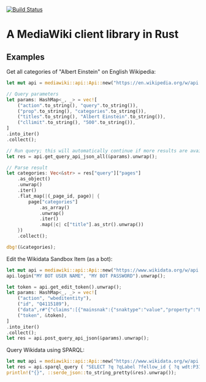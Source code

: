 [![Build Status](https://travis-ci.org/magnusmanske/mediawiki_rust.svg?branch=master)](https://travis-ci.org/magnusmanske/mediawiki_rust)

# A MediaWiki client library in Rust

## Examples
Get all categories of "Albert Einstein" on English Wikipedia:
```rust
let mut api = mediawiki::api::Api::new("https://en.wikipedia.org/w/api.php").unwrap();

// Query parameters
let params: HashMap<_, _> = vec![
    ("action".to_string(), "query".to_string()),
    ("prop".to_string(), "categories".to_string()),
    ("titles".to_string(), "Albert Einstein".to_string()),
    ("cllimit".to_string(), "500".to_string()),
]
.into_iter()
.collect();

// Run query; this will automatically continue if more results are available, and merge all results into one
let res = api.get_query_api_json_all(&params).unwrap();

// Parse result
let categories: Vec<&str> = res["query"]["pages"]
    .as_object()
    .unwrap()
    .iter()
    .flat_map(|(_page_id, page)| {
        page["categories"]
            .as_array()
            .unwrap()
            .iter()
            .map(|c| c["title"].as_str().unwrap())
    })
    .collect();

dbg!(&categories);
```

Edit the Wikidata Sandbox Item (as a bot):
```rust
let mut api = mediawiki::api::Api::new("https://www.wikidata.org/w/api.php");
api.login("MY BOT USER NAME", "MY BOT PASSWORD").unwrap();

let token = api.get_edit_token().unwrap();
let params: HashMap<_, _> = vec![
    ("action", "wbeditentity"),
    ("id", "Q4115189"),
    ("data",r#"{"claims":[{"mainsnak":{"snaktype":"value","property":"P1810","datavalue":{"value":"ExampleString","type":"string"}},"type":"statement","rank":"normal"}]}"#),
    ("token", &token),
]
.into_iter()
.collect();
let res = api.post_query_api_json(&params).unwrap();
```
Query Wikidata using SPARQL:
```rust
let mut api = mediawiki::api::Api::new("https://www.wikidata.org/w/api.php"); // Will determine the SPARQL API URL via site info data
let res = api.sparql_query ( "SELECT ?q ?qLabel ?fellow_id { ?q wdt:P31 wd:Q5 ; wdt:P6594 ?fellow_id . SERVICE wikibase:label { bd:serviceParam wikibase:language '[AUTO_LANGUAGE],en'. } }" ).unwrap() ;
println!("{}", ::serde_json::to_string_pretty(&res).unwrap());
```
